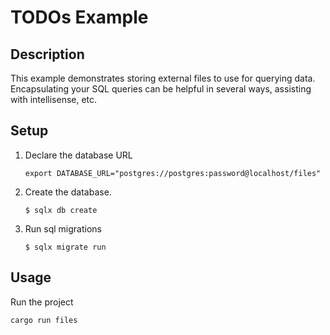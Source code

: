# TODOs Example

## Description

This example demonstrates storing external files to use for querying data. 
Encapsulating your SQL queries can be helpful in several ways, assisting with intellisense,
etc.


## Setup

1. Declare the database URL

    ```
    export DATABASE_URL="postgres://postgres:password@localhost/files"
    ```

2. Create the database.

    ```
    $ sqlx db create
    ```

3. Run sql migrations

    ```
    $ sqlx migrate run
    ```

## Usage

Run the project 

```
cargo run files
```
